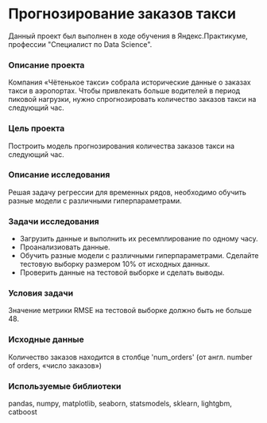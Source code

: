 # Прогнозирование заказов такси
Данный проект был выполнен в ходе обучения в Яндекс.Практикуме, профессии "Специалист по Data Science".

### Описание проекта
Компания «Чётенькое такси» собрала исторические данные о заказах такси в аэропортах. Чтобы привлекать больше водителей в период пиковой нагрузки, нужно спрогнозировать количество заказов такси на следующий час.


### Цель проекта
Построить модель прогнозирования количества заказов такси на следующий час.


### Описание исследования
Решая задачу регрессии для временных рядов, необходимо обучить разные модели с различными гиперпараметрами.


### Задачи исследования
- Загрузить данные и выполнить их ресемплирование по одному часу.
- Проанализиовать данные.
- Обучить разные модели с различными гиперпараметрами. Сделайте тестовую выборку размером 10% от исходных данных.
- Проверить данные на тестовой выборке и сделать выводы.


### Условия задачи
Значение метрики RMSE на тестовой выборке должно быть не больше 48.


### Исходные данные
Количество заказов находится в столбце 'num_orders' (от англ. number of orders, «число заказов»)

### Используемые библиотеки
pandas, numpy, matplotlib, seaborn, statsmodels, sklearn, lightgbm, catboost
